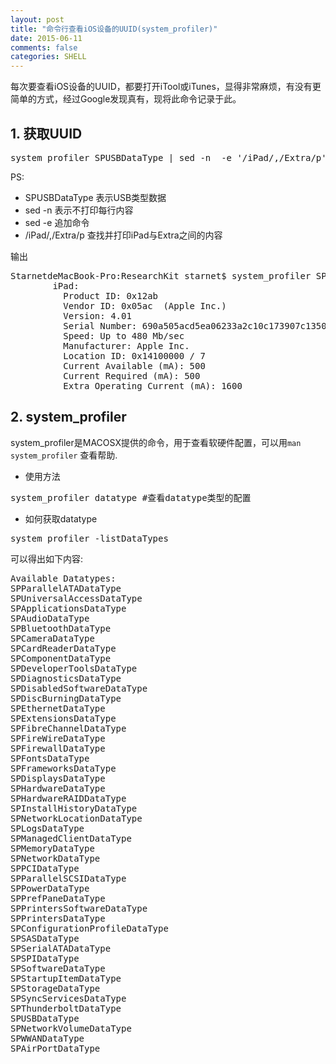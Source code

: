 ```yaml
---
layout: post
title: "命令行查看iOS设备的UUID(system_profiler)"
date: 2015-06-11
comments: false
categories: SHELL
---
```


每次要查看iOS设备的UUID，都要打开iTool或iTunes，显得非常麻烦，有没有更简单的方式，经过Google发现真有，现将此命令记录于此。

## 1. 获取UUID
<pre>
system_profiler SPUSBDataType | sed -n  -e '/iPad/,/Extra/p' -e '/iPhone/,/Extra/p'
</pre>
PS: 

* SPUSBDataType 表示USB类型数据
* sed -n 表示不打印每行内容
* sed -e 追加命令
* /iPad/,/Extra/p 查找并打印iPad与Extra之间的内容

输出
<pre>
StarnetdeMacBook-Pro:ResearchKit starnet$ system_profiler SPUSBDataType | sed -n  -e '/iPad/,/Extra/p'
        iPad:
          Product ID: 0x12ab
          Vendor ID: 0x05ac  (Apple Inc.)
          Version: 4.01
          Serial Number: 690a505acd5ea06233a2c10c173907c135070ace
          Speed: Up to 480 Mb/sec
          Manufacturer: Apple Inc.
          Location ID: 0x14100000 / 7
          Current Available (mA): 500
          Current Required (mA): 500
          Extra Operating Current (mA): 1600
</pre>

## 2. system_profiler
system_profiler是MACOSX提供的命令，用于查看软硬件配置，可以用`man system_profiler` 查看帮助.

* 使用方法
<pre>
system_profiler datatype #查看datatype类型的配置
</pre>

* 如何获取datatype
<pre>
system_profiler -listDataTypes
</pre>
可以得出如下内容:
<pre>
Available Datatypes:
SPParallelATADataType
SPUniversalAccessDataType
SPApplicationsDataType
SPAudioDataType
SPBluetoothDataType
SPCameraDataType
SPCardReaderDataType
SPComponentDataType
SPDeveloperToolsDataType
SPDiagnosticsDataType
SPDisabledSoftwareDataType
SPDiscBurningDataType
SPEthernetDataType
SPExtensionsDataType
SPFibreChannelDataType
SPFireWireDataType
SPFirewallDataType
SPFontsDataType
SPFrameworksDataType
SPDisplaysDataType
SPHardwareDataType
SPHardwareRAIDDataType
SPInstallHistoryDataType
SPNetworkLocationDataType
SPLogsDataType
SPManagedClientDataType
SPMemoryDataType
SPNetworkDataType
SPPCIDataType
SPParallelSCSIDataType
SPPowerDataType
SPPrefPaneDataType
SPPrintersSoftwareDataType
SPPrintersDataType
SPConfigurationProfileDataType
SPSASDataType
SPSerialATADataType
SPSPIDataType
SPSoftwareDataType
SPStartupItemDataType
SPStorageDataType
SPSyncServicesDataType
SPThunderboltDataType
SPUSBDataType
SPNetworkVolumeDataType
SPWWANDataType
SPAirPortDataType
</pre>
